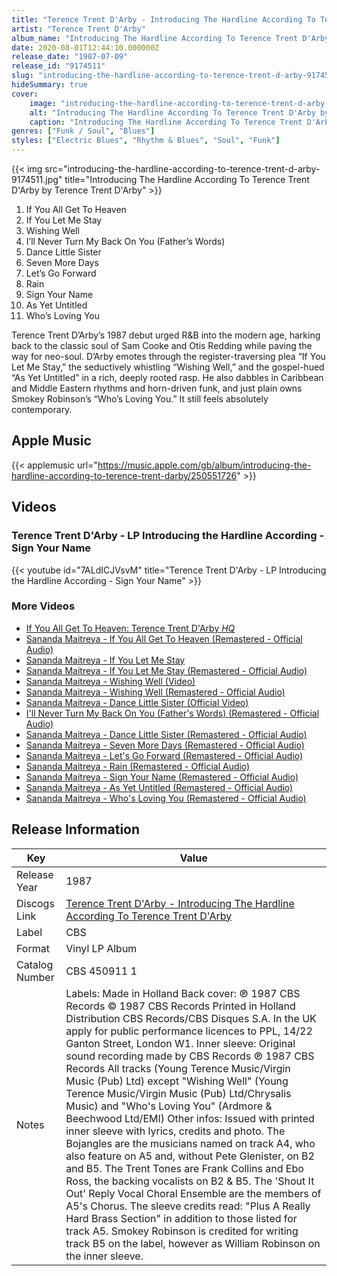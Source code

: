 ```yaml
---
title: "Terence Trent D'Arby - Introducing The Hardline According To Terence Trent D'Arby"
artist: "Terence Trent D'Arby"
album_name: "Introducing The Hardline According To Terence Trent D'Arby"
date: 2020-08-01T12:44:10.000000Z
release_date: "1987-07-09"
release_id: "9174511"
slug: "introducing-the-hardline-according-to-terence-trent-d-arby-9174511"
hideSummary: true
cover:
    image: "introducing-the-hardline-according-to-terence-trent-d-arby-9174511.jpg"
    alt: "Introducing The Hardline According To Terence Trent D'Arby by Terence Trent D'Arby"
    caption: "Introducing The Hardline According To Terence Trent D'Arby by Terence Trent D'Arby"
genres: ["Funk / Soul", "Blues"]
styles: ["Electric Blues", "Rhythm & Blues", "Soul", "Funk"]
---
```


{{< img src="introducing-the-hardline-according-to-terence-trent-d-arby-9174511.jpg" title="Introducing The Hardline According To Terence Trent D'Arby by Terence Trent D'Arby" >}}

<!-- section break -->

1. If You All Get To Heaven
2. If You Let Me Stay
3. Wishing Well
4. I’ll Never Turn My Back On You (Father’s Words)
5. Dance Little Sister
6. Seven More Days
7. Let’s Go Forward
8. Rain
9. Sign Your Name
10. As Yet Untitled
11. Who’s Loving You

<!-- section break -->


Terence Trent D’Arby’s 1987 debut urged R&B into the modern age, harking back to the classic soul of Sam Cooke and Otis Redding while paving the way for neo-soul. D’Arby emotes through the register-traversing plea “If You Let Me Stay,” the seductively whistling “Wishing Well,” and the gospel-hued “As Yet Untitled” in a rich, deeply rooted rasp. He also dabbles in Caribbean and Middle Eastern rhythms and horn-driven funk, and just plain owns Smokey Robinson’s “Who’s Loving You.” It still feels absolutely contemporary.



## Apple Music
{{< applemusic url="https://music.apple.com/gb/album/introducing-the-hardline-according-to-terence-trent-darby/250551726" >}}





## Videos
### Terence Trent D'Arby - LP Introducing the Hardline According  - Sign Your Name
{{< youtube id="7ALdICJVsvM" title="Terence Trent D'Arby - LP Introducing the Hardline According  - Sign Your Name" >}}<br>

### More Videos

- [If You All Get To Heaven: Terence Trent D'Arby *HQ*](https://www.youtube.com/watch?v=funBT_8jBMw)
- [Sananda Maitreya - If You All Get To Heaven (Remastered - Official Audio)](https://www.youtube.com/watch?v=-O4kvMFbl0c)
- [Sananda Maitreya - If You Let Me Stay](https://www.youtube.com/watch?v=hMhEzd9Bsb4)
- [Sananda Maitreya - If You Let Me Stay (Remastered - Official Audio)](https://www.youtube.com/watch?v=jvVGkLIgA3k)
- [Sananda Maitreya - Wishing Well (Video)](https://www.youtube.com/watch?v=ynIHsHYaig0)
- [Sananda Maitreya - Wishing Well (Remastered - Official Audio)](https://www.youtube.com/watch?v=1p6aS18SHqQ)
- [Sananda Maitreya - Dance Little Sister (Official Video)](https://www.youtube.com/watch?v=OlmKCj03fHw)
- [I'll Never Turn My Back On You (Father's Words) (Remastered - Official Audio)](https://www.youtube.com/watch?v=XNiJPwD_wzs)
- [Sananda Maitreya - Dance Little Sister (Remastered - Official Audio)](https://www.youtube.com/watch?v=SdUE-QH-vWE)
- [Sananda Maitreya - Seven More Days (Remastered - Official Audio)](https://www.youtube.com/watch?v=nt-8MNoH-KQ)
- [Sananda Maitreya - Let's Go Forward (Remastered - Official Audio)](https://www.youtube.com/watch?v=TLSRNsOrids)
- [Sananda Maitreya - Rain (Remastered - Official Audio)](https://www.youtube.com/watch?v=V-KkA9jn2iI)
- [Sananda Maitreya - Sign Your Name (Remastered - Official Audio)](https://www.youtube.com/watch?v=iLVLfL3QVQQ)
- [Sananda Maitreya - As Yet Untitled (Remastered - Official Audio)](https://www.youtube.com/watch?v=KaorrPeR3_A)
- [Sananda Maitreya - Who's Loving You (Remastered - Official Audio)](https://www.youtube.com/watch?v=yy28FjJxICA)


## Release Information
|  Key           | Value                                                |
| ---------------| ---------------------------------------------------- |
| Release Year   | 1987                                   |
| Discogs Link   | [Terence Trent D'Arby - Introducing The Hardline According To Terence Trent D'Arby](https://www.discogs.com/release/9174511-Terence-Trent-DArby-Introducing-The-Hardline-According-To-Terence-Trent-DArby) |
| Label          | CBS |
| Format         | Vinyl LP Album |
| Catalog Number | CBS 450911 1 |
| Notes | Labels: Made in Holland  Back cover: ℗ 1987 CBS Records © 1987 CBS Records Printed in Holland Distribution CBS Records/CBS Disques S.A. In the UK apply for public performance licences to PPL, 14/22 Ganton Street, London W1.  Inner sleeve: Original sound recording made by CBS Records ℗ 1987 CBS Records All tracks (Young Terence Music/Virgin Music (Pub) Ltd) except "Wishing Well" (Young Terence Music/Virgin Music (Pub) Ltd/Chrysalis Music) and "Who's Loving You" (Ardmore & Beechwood Ltd/EMI)  Other infos: Issued with printed inner sleeve with lyrics, credits and photo.  The Bojangles are the musicians named on track A4, who also feature on A5 and, without Pete Glenister, on B2 and B5. The Trent Tones are Frank Collins and Ebo Ross, the backing vocalists on B2 & B5. The 'Shout It Out' Reply Vocal Choral Ensemble are the members of A5's Chorus. The sleeve credits read: "Plus A Really Hard Brass Section" in addition to those listed for track A5.  Smokey Robinson is credited for writing track B5 on the label, however as William Robinson on the inner sleeve.  |
